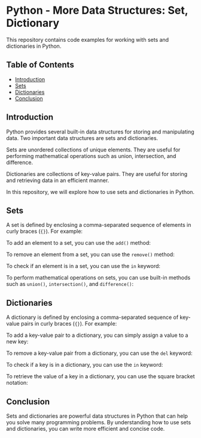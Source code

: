 # Python - More Data Structures: Set, Dictionary

This repository contains code examples for working with sets and dictionaries in Python.

## Table of Contents

- [Introduction](#introduction)
- [Sets](#sets)
- [Dictionaries](#dictionaries)
- [Conclusion](#conclusion)

## Introduction

Python provides several built-in data structures for storing and manipulating data. Two important data structures are sets and dictionaries.

Sets are unordered collections of unique elements. They are useful for performing mathematical operations such as union, intersection, and difference.

Dictionaries are collections of key-value pairs. They are useful for storing and retrieving data in an efficient manner.

In this repository, we will explore how to use sets and dictionaries in Python.

## Sets

A set is defined by enclosing a comma-separated sequence of elements in curly braces (`{}`). For example:

To add an element to a set, you can use the `add()` method:

To remove an element from a set, you can use the `remove()` method:

To check if an element is in a set, you can use the `in` keyword:

To perform mathematical operations on sets, you can use built-in methods such as `union()`, `intersection()`, and `difference()`:


## Dictionaries

A dictionary is defined by enclosing a comma-separated sequence of key-value pairs in curly braces (`{}`). For example:


To add a key-value pair to a dictionary, you can simply assign a value to a new key:


To remove a key-value pair from a dictionary, you can use the `del` keyword:


To check if a key is in a dictionary, you can use the `in` keyword:


To retrieve the value of a key in a dictionary, you can use the square bracket notation:


## Conclusion

Sets and dictionaries are powerful data structures in Python that can help you solve many programming problems. By understanding how to use sets and dictionaries, you can write more efficient and concise code.
